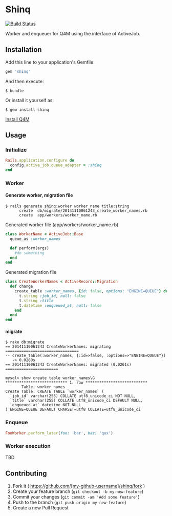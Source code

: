 # Shinq
[![Build Status](https://travis-ci.org/ryopeko/shinq.svg)](https://travis-ci.org/ryopeko/shinq)

Worker and enqueuer for Q4M using the interface of ActiveJob.

## Installation

Add this line to your application's Gemfile:

```ruby
gem 'shinq'
```

And then execute:

    $ bundle

Or install it yourself as:

    $ gem install shinq

[Install Q4M](http://q4m.github.io/install.html)

## Usage

### Initialize
```ruby
Rails.application.configure do
  config.active_job.queue_adapter = :shinq
end
```

### Worker

#### Generate worker, migration file

```
$ rails generate shinq:worker worker_name title:string
      create  db/migrate/20141110061243_create_worker_names.rb
      create  app/workers/worker_name.rb
```

Generated worker file (app/workers/worker_name.rb)
```ruby
class WorkerName < ActiveJob::Base
  queue_as :worker_names

  def perform(args)
    #do something
  end
end
```

Generated migration file
```ruby
class CreateWorkerNames < ActiveRecord::Migration
  def change
    create_table :worker_names, {id: false, options: "ENGINE=QUEUE"} do |t|
      t.string :job_id, null: false
      t.string :title
      t.datetime :enqueued_at, null: false
    end
  end
end
```

#### migrate
```
$ rake db:migrate
== 20141110061243 CreateWorkerNames: migrating ================================
-- create_table(:worker_names, {:id=>false, :options=>"ENGINE=QUEUE"})
   -> 0.0260s
== 20141110061243 CreateWorkerNames: migrated (0.0261s) =======================

mysql> show create table worker_names\G
*************************** 1. row ***************************
       Table: worker_names
Create Table: CREATE TABLE `worker_names` (
  `job_id` varchar(255) COLLATE utf8_unicode_ci NOT NULL,
  `title` varchar(255) COLLATE utf8_unicode_ci DEFAULT NULL,
  `enqueued_at` datetime NOT NULL
) ENGINE=QUEUE DEFAULT CHARSET=utf8 COLLATE=utf8_unicode_ci
```

### Enqueue
```ruby
FooWorker.perform_later(foo: 'bar', baz: 'qux')
```

### Worker execution
TBD

## Contributing

1. Fork it ( https://github.com/[my-github-username]/shinq/fork )
2. Create your feature branch (`git checkout -b my-new-feature`)
3. Commit your changes (`git commit -am 'Add some feature'`)
4. Push to the branch (`git push origin my-new-feature`)
5. Create a new Pull Request

